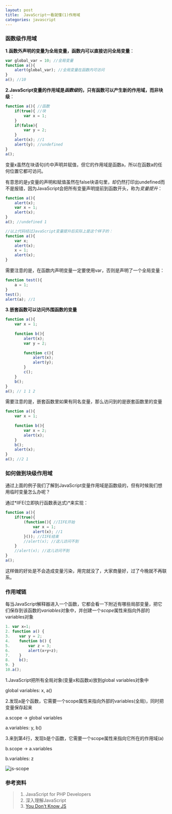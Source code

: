 ```yaml
---
layout: post
title:  JavaScript一看就懂(1)作用域
categories: javascript
---
```


### 函数级作用域

**1.函数外声明的变量为全局变量，函数内可以直接访问全局变量**：

```javascript
var global_var = 10; //全局变量
function a(){
    alert(global_var); //全局变量在函数内可访问
}
a(); //10
```

**2.JavaScript变量的作用域是*函数级*的，只有函数可以产生新的作用域，而非块级**：

```javascript
function a(){ //函数
    if(true){ //块
        var x = 1;
    }
    if(false){
        var y = 2;
    }
    alert(x); //1
    alert(y); //undefined
}
a();
```
变量x虽然在块语句(if)中声明并赋值，但它的作用域是函数a，所以在函数a的任何位置它都可访问。

有意思的是y变量的声明和赋值虽然在false块语句里，却仍然打印出undefined而不是报错，因为JavaScript会把所有变量声明提前到函数开头，称为*变量提升*：

```javascript
function a(){
    alert(x);
    var x = 1;
    alert(x);
}
a(); //undefined 1

//以上代码经过JavaScript变量提升后实际上是这个样子的：
function a(){
    var x;
    alert(x);
    x = 1;
    alert(x);
}
```

需要注意的是，在函数内声明变量一定要使用var，否则是声明了一个全局变量：

```javascript
function test(){
    a = 1;
}
test();
alert(a); //1
```

**3.嵌套函数可以访问外围函数的变量**

```javascript
function a(){
    var x = 1;
    
    function b(){
        alert(x);
        var y = 2;
        
        function c(){
            alert(x);
            alert(y);
        }
        c();
    }
    b();
}
a(); // 1 1 2
```

需要注意的是，嵌套函数里如果有同名变量，那么访问到的是嵌套函数里的变量
```javascript
function a(){
    var x = 1;
    
    function b(){
        var x = 2;
        alert(x);
    }
    b();
    alert(x);
}
a(); //2 1
```

### 如何做到块级作用域

通过上面的例子我们了解到JavaScript变量作用域是函数级的，但有时候我们想用临时变量怎么办呢？

通过*IIFE(立即执行函数表达式)*来实现：

```javascript
function a(){
    if(true){
        (function(){ //IIFE开始
            var x = 1;
            alert(x); //1
        }()); //IIFE结束
        //alert(x); //这儿访问不到
    }
    //alert(x); //这儿访问不到
}
a();
```
这样做的好处是不会造成变量污染，用完就没了，大家商量好，过了今晚就不再联系。

### 作用域链

每当JavaScript解释器进入一个函数，它都会看一下附近有哪些局部变量，把它们保存到该函数的*variables*对象中，并创建一个*scope*属性来指向外部的variables对象
```javascript
1. var x=1;
2. function a() {
3.    var y = 2;
4.    function b() {
5.        var z = 3;
6.        alert(x+y+z);
7.    }
8.    b();
9. }
10.a();
```

1.JavaScript把所有全局对象(变量x和函数a)放到global variables对象中

global variables: x, a()

2.发现a是个函数，它需要一个scope属性来指向外部的variables(全局)，同时把变量保存起来

a.scope -> global variables

a.variables: y, b()

3.来到第4行，发现b是个函数，它需要一个scope属性来指向它所在的作用域(a)

b.scope -> a.variables

b.variables: z

![js-scope](https://pigfly88.github.io/images/js-scope.png?v=2)

### 参考资料
> 1.   JavaScript for PHP Developers
> 2.   深入理解JavaScript
> 3.   [You Don't Know JS](https://github.com/getify/You-Dont-Know-JS/tree/1ed-zh-CN/scope%20%26%20closures)


